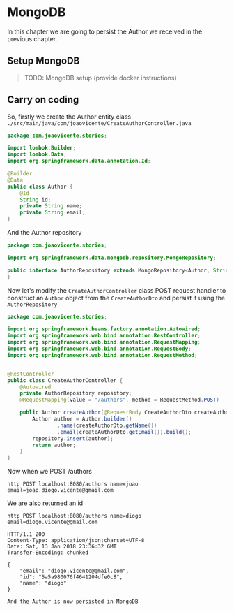 # MongoDB

In this chapter we are going to persist the Author we received in the previous chapter.

## Setup MongoDB

> TODO: MongoDB setup \(provide docker instructions\)

## Carry on coding

So, firstly we create the Author entity class `./src/main/java/com/joaovicente/CreateAuthorController.java`

```java
package com.joaovicente.stories;

import lombok.Builder;
import lombok.Data;
import org.springframework.data.annotation.Id;

@Builder
@Data
public class Author {
    @Id
    String id;
    private String name;
    private String email;
}
```

And the Author repository

```java
package com.joaovicente.stories;

import org.springframework.data.mongodb.repository.MongoRepository;

public interface AuthorRepository extends MongoRepository<Author, String> {
}
```

Now let's modify the `CreateAuthorController` class POST request handler to construct an `Author` object from the `CreateAuthorDto` and persist it using the `AuthorRepository`

```java
package com.joaovicente.stories;

import org.springframework.beans.factory.annotation.Autowired;
import org.springframework.web.bind.annotation.RestController;
import org.springframework.web.bind.annotation.RequestMapping;
import org.springframework.web.bind.annotation.RequestBody;
import org.springframework.web.bind.annotation.RequestMethod;


@RestController
public class CreateAuthorController {
    @Autowired
    private AuthorRepository repository;
    @RequestMapping(value = "/authors", method = RequestMethod.POST)

    public Author createAuthor(@RequestBody CreateAuthorDto createAuthorDto) {
        Author author = Author.builder()
                .name(createAuthorDto.getName())
                .email(createAuthorDto.getEmail()).build();
        repository.insert(author);
        return author;
    }
}
```

Now when we POST /authors

```
http POST localhost:8080/authors name=joao email=joao.diogo.vicente@gmail.com
```

We are also returned an id

```
http POST localhost:8080/authors name=diogo email=diogo.vicente@gmail.com 

HTTP/1.1 200 
Content-Type: application/json;charset=UTF-8
Date: Sat, 13 Jan 2018 23:36:32 GMT
Transfer-Encoding: chunked

{
    "email": "diogo.vicente@gmail.com", 
    "id": "5a5a980076f4641204dfe0c8", 
    "name": "diogo"
}

And the Author is now persisted in MongoDB
```



